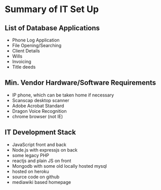 # Summary of IT Set Up

## List of Database Applications
- Phone Log Application
- File Opening/Searching
- Client Details
- Wills
- Invoicing
- Title deeds

## Min. Vendor Hardware/Software Requirements
- IP phone, which can be taken home if necessary
- Scanscap desktop scanner
- Adobe Acrobat Standard
- Dragon Voice Recognition
- chrome browser (not IE)

## IT Development Stack
- JavaScript front and back
- Node.js with expressjs on back
- some legacy PHP
- reactjs and plain JS on front
- Mongodb with some old locally hosted mysql
- hosted on heroku
- source code on github
- mediawiki based homepage
